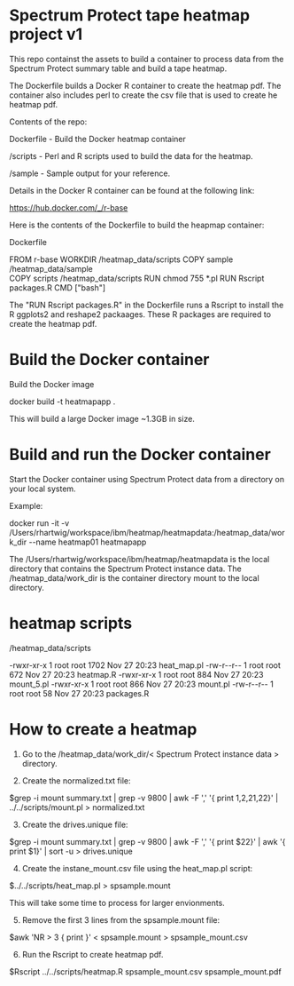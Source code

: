 # Spectrum Protect tape heatmap project v1

This repo containst the assets to build a container to process data from the Spectrum Protect summary table and build a tape heatmap.

The Dockerfile builds a Docker R container to create the heatmap pdf. The container also includes perl to create the csv file that is used to create he heatmap pdf.

Contents of the repo:

Dockerfile - Build the Docker heatmap container

/scripts - Perl and R scripts used to build the data for the heatmap.

/sample - Sample output for your reference.

Details in the Docker R container can be found at the following link:

https://hub.docker.com/_/r-base

Here is the contents of the Dockerfile to build the heapmap container:

Dockerfile

FROM r-base
WORKDIR /heatmap_data/scripts
COPY sample /heatmap_data/sample  
COPY scripts /heatmap_data/scripts
RUN chmod 755 \*.pl
RUN Rscript packages.R
CMD ["bash"]

The "RUN Rscript packages.R" in the Dockerfile runs a Rscript to install the R ggplots2 and reshape2 packaages. These R packages are required to create the heatmap pdf.

# Build the Docker container

Build the Docker image

docker build -t heatmapapp .

This will build a large Docker image ~1.3GB in size.

# Build and run the Docker container

Start the Docker container using Spectrum Protect data from a directory on your local system.

Example:

docker run -it -v /Users/rhartwig/workspace/ibm/heatmap/heatmapdata:/heatmap_data/work_dir --name heatmap01 heatmapapp

The /Users/rhartwig/workspace/ibm/heatmap/heatmapdata is the local directory that contains the Spectrum Protect instance data. The /heatmap_data/work_dir is the container directory mount to the local directory.

# heatmap scripts

/heatmap_data/scripts

-rwxr-xr-x 1 root root 1702 Nov 27 20:23 heat_map.pl
-rw-r--r-- 1 root root 672 Nov 27 20:23 heatmap.R
-rwxr-xr-x 1 root root 884 Nov 27 20:23 mount_5.pl
-rwxr-xr-x 1 root root 866 Nov 27 20:23 mount.pl
-rw-r--r-- 1 root root 58 Nov 27 20:23 packages.R

# How to create a heatmap

1.  Go to the /heatmap_data/work_dir/< Spectrum Protect instance data > directory.

2.  Create the normalized.txt file:

$grep -i mount summary.txt | grep -v 9800 | awk -F ',' '{ print $1,$2,$21,$22}' | ../../scripts/mount.pl > normalized.txt

3.  Create the drives.unique file:

$grep -i mount summary.txt | grep -v 9800 | awk -F ',' '{ print $22}' | awk '{ print $1}' | sort -u > drives.unique

4.  Create the instane_mount.csv file using the heat_map.pl script:

$../../scripts/heat_map.pl > spsample.mount

This will take some time to process for larger envionments.

5. Remove the first 3 lines from the spsample.mount file:

$awk 'NR > 3 { print }' < spsample.mount > spsample_mount.csv

6.  Run the Rscript to create heatmap pdf.

$Rscript ../../scripts/heatmap.R spsample_mount.csv spsample_mount.pdf
